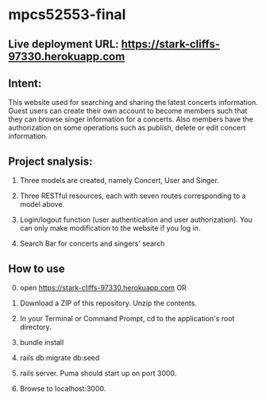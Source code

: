 # mpcs52553-final

## Live deployment URL: https://stark-cliffs-97330.herokuapp.com

## Intent:
This website used for searching and sharing the latest concerts information. Guest users can create their own account to become members such that they can browse singer information for a concerts. Also members have the authorization on some operations such as publish, delete or edit concert information.

## Project snalysis:

1) Three models are created, namely Concert, User and Singer.

2) Three RESTful resources, each with seven routes corresponding to a model above.

3) Login/logout function (user authentication and user authorization). You can only make modification to the website if you log in.

4) Search Bar for concerts and singers' search

## How to use
0) open https://stark-cliffs-97330.herokuapp.com OR

1) Download a ZIP of this repository. Unzip the contents.

2) In your Terminal or Command Prompt, cd to the application's root directory.

3) bundle install

4) rails db:migrate db:seed

5) rails server. Puma should start up on port 3000.

6) Browse to localhost:3000.
